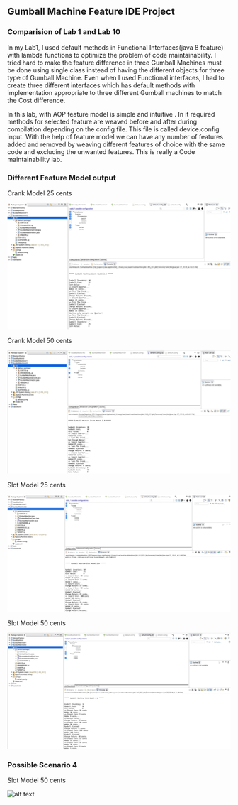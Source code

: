 ## Gumball Machine Feature IDE Project

### Comparision of Lab 1 and Lab 10


In my Lab1, I used default methods in Functional Interfaces(java 8 feature) with lambda functions to optimize the problem of code maintainability. I tried hard to make the feature difference in three Gumball Machines must be done using single class instead of having the different objects for three type of Gumball Machine. Even when I used Functional interfaces, I had to create three different interfaces which has default methods with implementation appropriate to three different Gumball machines to match the Cost difference.


In this lab, with AOP feature model is simple and intuitive . In it required methods for selected feature are weaved before and after during compilation depending on the  config file. This file is called device.config input.
With the help of feature model we can have any number of features added and removed by weaving different features of choice with the same code and excluding the unwanted features. This is really a Code maintainability lab.






### Different Feature Model output

Crank Model 25 cents

![alt text](https://github.com/Karthika-Arumugam/cmpe202/blob/master/lab10/output/CrankModel-25.jpeg)



Crank Model 50 cents

![alt text](https://github.com/Karthika-Arumugam/cmpe202/blob/master/lab10/output/CrankModel-50.jpeg)



Slot Model 25 cents

![alt text](https://github.com/Karthika-Arumugam/cmpe202/blob/master/lab10/output/SlotModel-25.jpeg)




Slot Model 50 cents

![alt text](https://github.com/Karthika-Arumugam/cmpe202/blob/master/lab10/output/SlotModel-50.jpeg)


### Possible Scenario 4

Slot Model 50 cents

![alt text]()

